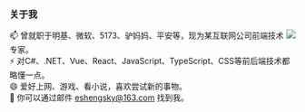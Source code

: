 ### 关于我
<img align="right" src="https://github-readme-stats.vercel.app/api?username=eshengsky&show_icons=true&icon_color=0366d6&text_color=24292e&bg_color=ffffff&hide_title=true" />

📫 曾就职于明基、微软、5173、驴妈妈、平安等，现为某互联网公司前端技术专家。  
⚡ 对C#、.NET、Vue、React、JavaScript、TypeScript、CSS等前后端技术都略懂一点。  
😄 爱好上网、游戏、看小说，喜欢尝试新的事物。  
💬 你可以通过邮件 eshengsky@163.com 找到我。

<!--
**eshengsky/eshengsky** is a ✨ _special_ ✨ repository because its `README.md` (this file) appears on your GitHub profile.

Here are some ideas to get you started:

- 🔭 I’m currently working on ...
- 🌱 I’m currently learning ...
- 👯 I’m looking to collaborate on ...
- 🤔 I’m looking for help with ...
- 💬 Ask me about ...
- 📫 How to reach me: ...
- 😄 Pronouns: ...
- ⚡ Fun fact: ...
-->
